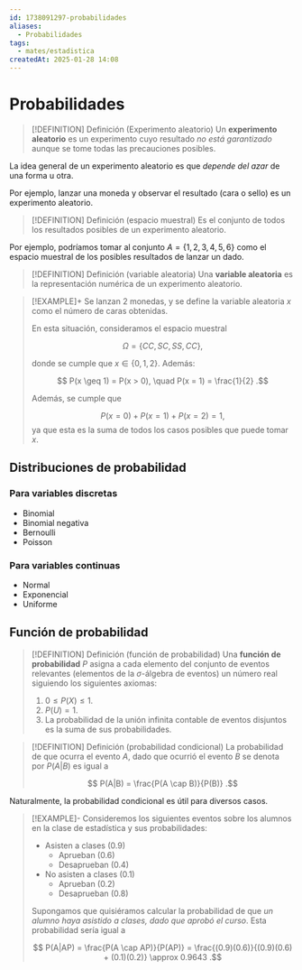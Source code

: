 ```yaml
---
id: 1738091297-probabilidades
aliases:
  - Probabilidades
tags:
  - mates/estadistica
createdAt: 2025-01-28 14:08
---
```


# Probabilidades

> [!DEFINITION] Definición (Experimento aleatorio)
> Un **experimento aleatorio** es un experimento cuyo resultado *no está garantizado* aunque se tome todas las precauciones posibles.

La idea general de un experimento aleatorio es que *depende del azar* de una forma u otra.

Por ejemplo, lanzar una moneda y observar el resultado (cara o sello) es un experimento aleatorio.

> [!DEFINITION] Definición (espacio muestral)
> Es el conjunto de todos los resultados posibles de un experimento aleatorio.

Por ejemplo, podríamos tomar al conjunto $A = \{ 1,2,3,4,5,6 \}$ como el espacio muestral de los posibles resultados de lanzar un dado.

> [!DEFINITION] Definición (variable aleatoria)
> Una **variable aleatoria** es la representación numérica de un experimento aleatorio.

> [!EXAMPLE]+
> Se lanzan 2 monedas, y se define la variable aleatoria $x$ como el número de caras obtenidas.
>
> En esta situación, consideramos el espacio muestral
>
> $$
> \Omega = \{ CC, SC, SS, CC \}
> ,$$
>
> donde se cumple que $x \in \{ 0, 1, 2 \}$. Además:
>
> $$
> P(x \geq 1) = P(x > 0), \quad P(x = 1) = \frac{1}{2}
> .$$
>
> Además, se cumple que
>
> $$
> P(x = 0) + P(x = 1) + P(x = 2) = 1
> ,$$
> ya que esta es la suma de todos los casos posibles que puede tomar $x$.

## Distribuciones de probabilidad

### Para variables discretas

- Binomial
- Binomial negativa
- Bernoulli
- Poisson

### Para variables continuas

- Normal
- Exponencial
- Uniforme

## Función de probabilidad

> [!DEFINITION] Definición (función de probabilidad)
> Una **función de probabilidad** $P$ asigna a cada elemento del conjunto de eventos relevantes (elementos de la $\sigma$-álgebra de eventos) un número real siguiendo los siguientes axiomas:
>
> 1. $0 \leq P(X) \leq 1$.
> 2. $P(U) = 1$.
> 3. La probabilidad de la unión infinita contable de eventos disjuntos es la suma de sus probabilidades.

> [!DEFINITION] Definición (probabilidad condicional)
> La probabilidad de que ocurra el evento $A$, dado que ocurrió el evento $B$ se denota por $P(A|B)$ es igual a
> 
> $$
> P(A|B) = \frac{P(A \cap B)}{P(B)}
> .$$

Naturalmente, la probabilidad condicional es útil para diversos casos.

> [!EXAMPLE]-
> Consideremos los siguientes eventos sobre los alumnos en la clase de estadística y sus probabilidades:
> 
> - Asisten a clases ($0.9$)
>   - Aprueban ($0.6$)
>   - Desaprueban ($0.4$)
> - No asisten a clases ($0.1$)
>   - Aprueban ($0.2$)
>   - Desaprueban ($0.8$)
> 
> Supongamos que quisiéramos calcular la probabilidad de que *un alumno haya asistido a clases, dado que aprobó el curso*. Esta probabilidad sería igual a
> 
> $$
> P(A|AP) = \frac{P(A \cap AP)}{P(AP)} = \frac{(0.9)(0.6)}{(0.9)(0.6) + (0.1)(0.2)} \approx 0.9643
> .$$

